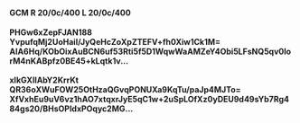 #### GCM R 20/0c/400 L 20/0c/400
**PHGw6xZepFJAN188**<br/>**YvpufqMj2UoHail/JyQeHcZoXpZTEFV+fh0Xiw1Ck1M=**<br/>**AIA6Hq/KObOixAuBCN6uf53Rti5f5D1WqwWaAMZeY4Obi5LFsNQ5qv0lorM4nKABpfz0BE45+kLqtk1v...**<br/><br/>
**xlkGXlIAbY2KrrKt**<br/>**QR36oXWuFOW25OtHzaQGvqPONUXa9KqTu/paJp4MJTo=**<br/>**XfVxhEu9uV6vz1hAO7xtqxrJyE5qC1w+2uSpLOfXz0yDEU9d49sYb7Rg484gs20/BHsOPIdxPOqyc2MG...**